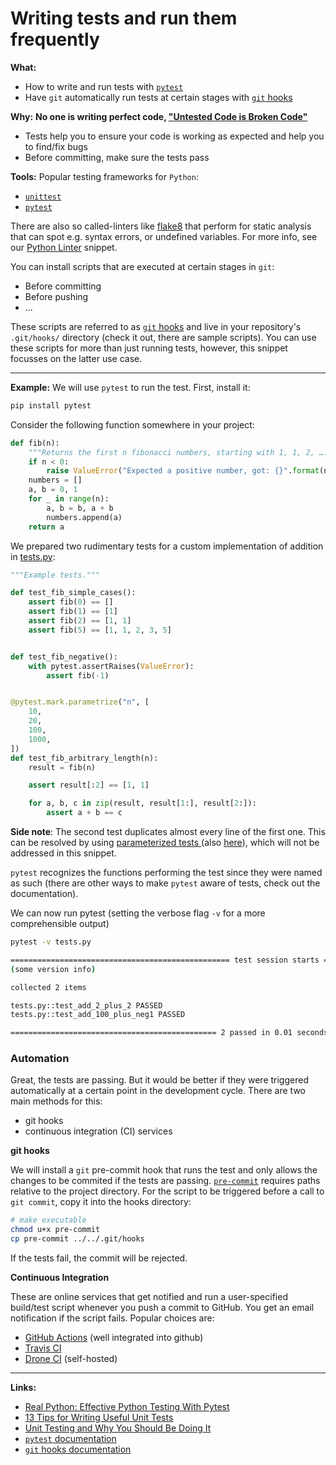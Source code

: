 # Writing tests and run them frequently

**What:**

- How to write and run tests with [`pytest`](https://docs.pytest.org/en/latest/)
- Have `git` automatically run tests at certain stages with [`git` hooks](https://git-scm.com/book/en/v2/Customizing-Git-Git-Hooks)

**Why:**
**No one is writing perfect code, ["Untested Code is Broken Code"](https://plone.org/events/conferences/2007-naples/speakers/sessions/untested-code-is-broken-code)**

- Tests help you to ensure your code is working as expected and help you to find/fix bugs
- Before committing, make sure the tests pass

**Tools:** Popular testing frameworks for `Python`:

- [`unittest`](https://docs.python.org/3/library/unittest.html)
- [`pytest`](https://docs.pytest.org/en/latest/)

There are also so called-linters like [flake8](https://flake8.pycqa.org/en/latest/) that perform for static analysis that can spot e.g. syntax errors, or undefined variables. For more info, see our [Python Linter](https://github.com/f-dangel/swp-snippets/blob/master/06_python_linter/python_linter.md) snippet.

You can install scripts that are executed at certain stages in `git`:

- Before committing
- Before pushing
- ...

These scripts are referred to as [`git` hooks](https://git-scm.com/book/en/v2/Customizing-Git-Git-Hooks) and live in your repository's `.git/hooks/` directory (check it out, there are sample scripts). You can use these scripts for more than just running tests, however, this snippet focusses on the latter use case.

---

**Example:** We will use `pytest` to run the test. First, install it:
```bash
pip install pytest
```

Consider the following function somewhere in your project:

```python
def fib(n):
    """Returns the first n fibonacci numbers, starting with 1, 1, 2, …."""
    if n < 0:
        raise ValueError("Expected a positive number, got: {}".format(n))
    numbers = []
    a, b = 0, 1
    for _ in range(n):
        a, b = b, a + b
        numbers.append(a)
    return a
```

We prepared two rudimentary tests for a custom implementation of addition in [tests.py](tests.py):
```python
"""Example tests."""

def test_fib_simple_cases():
    assert fib(0) == []
    assert fib(1) == [1]
    assert fib(2) == [1, 1]
    assert fib(5) == [1, 1, 2, 3, 5]


def test_fib_negative():
    with pytest.assertRaises(ValueError):
        assert fib(-1)


@pytest.mark.parametrize("n", [
    10,
    20,
    100,
    1000,
])
def test_fib_arbitrary_length(n):
    result = fib(n)

    assert result[:2] == [1, 1]

    for a, b, c in zip(result, result[1:], result[2:]):
        assert a + b == c
```
**Side note**: The second test duplicates almost every line of the first one. This can be resolved by using [ parameterized tests ](https://docs.pytest.org/en/stable/parametrize.html) (also [here](https://www.youtube.com/watch?v=2EGgtlf7BN0)), which will not be addressed in this snippet.

`pytest` recognizes the functions performing the test since they were named as such (there are other ways to make `pytest` aware of tests, check out the documentation).

We can now run pytest (setting the verbose flag `-v` for a more comprehensible output)
```bash
pytest -v tests.py
```
```bash
================================================= test session starts =================================================
(some version info)

collected 2 items

tests.py::test_add_2_plus_2 PASSED                                                                              [ 50%]
tests.py::test_add_100_plus_neg1 PASSED                                                                         [100%]

============================================== 2 passed in 0.01 seconds ===============================================
```

### Automation

Great, the tests are passing. But it would be better if they were triggered automatically at a certain point in the development cycle. There are two main methods for this:

- git hooks
- continuous integration (CI) services

**git hooks**

We will install a `git` pre-commit hook that runs the test and only allows the changes to be commited if the tests are passing. [`pre-commit`](pre-commit) requires paths relative to the project directory.
For the script to be triggered before a call to `git commit`, copy it into the hooks directory:
```bash
# make executable
chmod u+x pre-commit
cp pre-commit ../../.git/hooks
```

If the tests fail, the commit will be rejected.

**Continuous Integration**

These are online services that get notified and run a user-specified build/test script whenever you push a commit to GitHub. You get an email notification if the script fails. Popular choices are:

- [GitHub Actions](https://docs.github.com/en/free-pro-team@latest/actions) (well integrated into github)
- [Travis CI](https://travis-ci.org/)
- [Drone CI](https://www.drone.io/) (self-hosted)


---

**Links:**

- [Real Python: Effective Python Testing With Pytest](https://realpython.com/pytest-python-testing/?utm_source=realpython&utm_medium=rss)
- [13 Tips for Writing Useful Unit Tests](https://medium.com/better-programming/13-tips-for-writing-useful-unit-tests-ca20706b5368)
- [Unit Testing and Why You Should Be Doing It](https://medium.com/better-programming/unit-testing-and-why-you-should-be-doing-it-ab61407c53ce)
- [`pytest` documentation](https://docs.pytest.org/en/latest/)
- [`git` hooks documentation](https://git-scm.com/book/en/v2/Customizing-Git-Git-Hooks)
